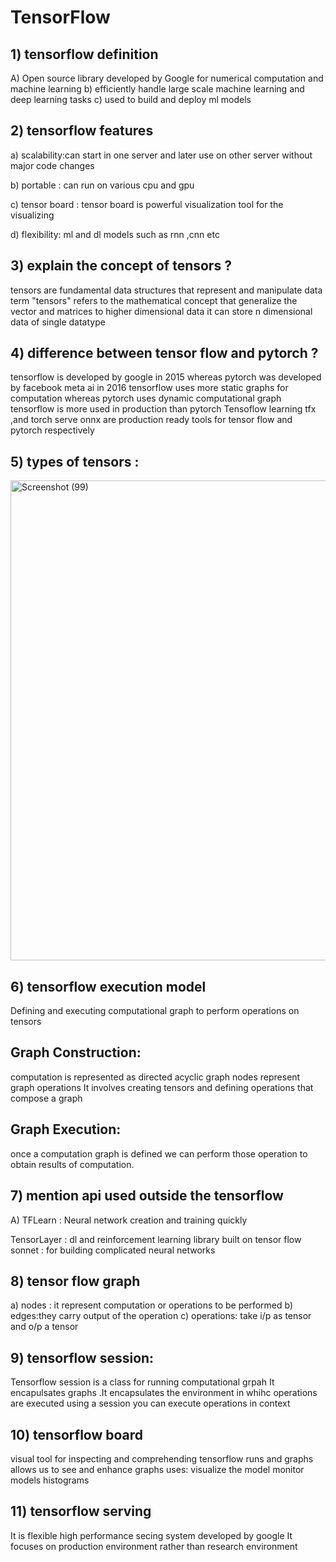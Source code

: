 # TensorFlow
##  1) tensorflow definition 
A) Open source library developed by Google for numerical computation and machine learning
b) efficiently handle large scale machine learning and deep learning tasks
c) used to build and deploy ml models

## 2) tensorflow features
a) scalability:can start in one server and later use on other server without major code changes

b) portable : can run on various cpu and gpu 

c) tensor board : tensor board is powerful visualization tool for the visualizing 

d) flexibility: ml and dl models such as rnn ,cnn etc

## 3) explain  the concept of  tensors ?
tensors are fundamental data structures that represent and manipulate data 
term "tensors" refers to the mathematical concept that generalize the vector and matrices to higher dimensional data
it can store n dimensional data of single datatype 
##  4) difference between  tensor flow and pytorch ?
tensorflow is developed by google in 2015 whereas pytorch was developed by facebook meta ai in 2016 tensorflow uses more static graphs for computation whereas pytorch uses dynamic computational graph tensorflow is more used in production than pytorch Tensoflow learning tfx ,and torch serve onnx are production ready tools for tensor flow and pytorch respectively
## 5) types of tensors :
<img width="1366" height="768" alt="Screenshot (99)" src="https://github.com/user-attachments/assets/576fe366-c03e-4ad1-b92b-6553732c3a90" />

## 6) tensorflow execution model
Defining and executing computational graph to perform operations on tensors
## Graph Construction:

computation is represented as directed acyclic graph
nodes represent graph operations
It involves creating tensors and defining operations that compose a graph
## Graph Execution:

once a computation graph is defined we can perform those operation to obtain results of computation.
## 7) mention api used outside the tensorflow
A) TFLearn : Neural network creation and training quickly 

TensorLayer : dl and reinforcement learning library built on tensor flow
sonnet : for building complicated neural networks
## 8) tensor flow graph
 a) nodes : it represent  computation or  operations to be performed
 b) edges:they carry output of the operation
 c) operations: take i/p as tensor and o/p a tensor
 ## 9) tensorflow session:
  Tensorflow session is a class for running computational grpah It encapulsates graphs .It encapsulates the environment in whihc operations are executed 
  using a session you can execute operations in context
  ## 10) tensorflow board
  visual tool for inspecting and comprehending tensorflow runs and graphs 
  allows us to see and enhance graphs
  uses: visualize the model 
  monitor models
  histograms
  ## 11) tensorflow serving
  It is flexible high performance secing system developed by google 
  It focuses on production environment rather than research environment
  
